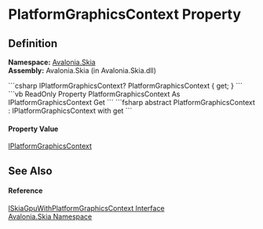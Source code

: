 # PlatformGraphicsContext Property




## Definition
**Namespace:** <a href="N_Avalonia_Skia">Avalonia.Skia</a>  
**Assembly:** Avalonia.Skia (in Avalonia.Skia.dll)

<Tabs groupId="api-code-preview">
<TabItem value="csharp" label="C#">
```csharp
IPlatformGraphicsContext? PlatformGraphicsContext { get; }
```
</TabItem>
<TabItem value="vb" label="VB">
```vb
ReadOnly Property PlatformGraphicsContext As IPlatformGraphicsContext
	Get
```
</TabItem>
<TabItem value="fsharp" label="F#">
```fsharp
abstract PlatformGraphicsContext : IPlatformGraphicsContext with get
```
</TabItem>
</Tabs>



#### Property Value
<a href="T_Avalonia_Platform_IPlatformGraphicsContext">IPlatformGraphicsContext</a>

## See Also


#### Reference
<a href="T_Avalonia_Skia_ISkiaGpuWithPlatformGraphicsContext">ISkiaGpuWithPlatformGraphicsContext Interface</a>  
<a href="N_Avalonia_Skia">Avalonia.Skia Namespace</a>  

